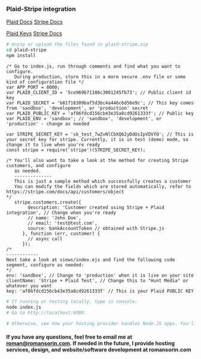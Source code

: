 ### Plaid-Stripe integration

[Plaid Docs](https://plaid.com/docs/stripe/)
[Stripe Docs](https://stripe.com/docs/ach#using-plaid)

[Plaid Keys](https://dashboard.plaid.com/account/keys)
[Stripe Docs](https://dashboard.stripe.com/developers)

``` bash
# Unzip or upload the files found in plaid-stripe.zip
cd plaid-stripe
npm install
```

``` node
/* Go to index.js, run through comments and find what you want to configure.
   During production, store this in a more secure .env file or some kind of configuration file */
var APP_PORT = 8000;
var PLAID_CLIENT_ID = '5ce969b71186c3001245fb73'; // Public client id key
var PLAID_SECRET = 'b81f18309baf5d3bc4a446c6d56e9c'; // This key comes from 'sandbox', 'development', or 'production' secret
var PLAID_PUBLIC_KEY = 'af86fdcd156cb43e35a8cd9261333f'; // Public key
var PLAID_ENV = 'sandbox'; // 'sandbox', 'development', or 'production' - change as needed

var STRIPE_SECRET_KEY = 'sk_test_7wZvNlCbXQ62yDdUsIpVDVYO'; // This is your secret key for stripe. Currently, it is in test (demo) mode, so change it to live when you're ready
const stripe = require('stripe')(STRIPE_SECRET_KEY);

/* You'll also want to take a look at the method for creating Stripe customers, and configure
   as needed.
   --------------
   This is just a sample method which successfully creates a customer
   You can modify the fields which are stored automatically, refer to https://stripe.com/docs/api/customers/object
*/
   stripe.customers.create({
        description: 'Customer created using Stripe + Plaid integration', // Change when you're ready
        // name: 'John Doe',
        // email: 'test@test.com',
        source: bankAccountToken // obtained with Stripe.js
      }, function (err, customer) {
        // async call
      });
/* 
------------
Next take a look at views/index.ejs and find the following code segment, configure as needed:
*/
env: 'sandbox', // Change to 'production' when it is live on your site
clientName: 'Stripe + Plaid Test', // Change this to "Hunt Media" or whatever you want
key: 'af86fdcd156cb43e35a8cd9261333f' // This is your Plaid PUBLIC KEY
```

``` bash
# If running or testing locally, type in console:
node index.js
# Go to http://localhost:8000

# Otherwise, see how your hosting provider handles Node.JS apps. You'll need to edit the HTML in the EJS file and CSS for styling to fit your use case, but the logic is all there.
```

#### If you have any questions, feel free to email me at roman@romansorin.com. If needed in the future, I provide hosting services, design, and website/software development at romansorin.com
